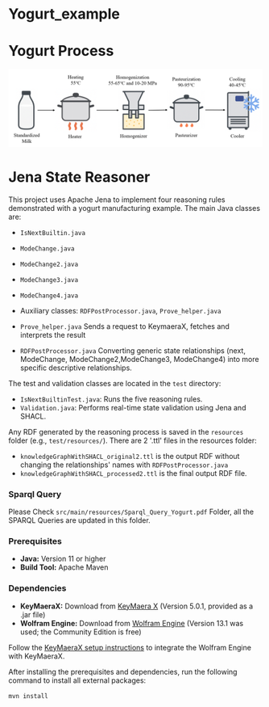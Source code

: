 # Yogurt_example

# Yogurt Process

![Yogurt produce example](./image/rdf-ddl3.png)


# Jena State Reasoner
This project uses Apache Jena to implement four reasoning rules demonstrated with a yogurt manufacturing example. The main Java classes are:

- `IsNextBuiltin.java`
- `ModeChange.java`
- `ModeChange2.java`
- `ModeChange3.java`
- `ModeChange4.java`

- Auxiliary classes: `RDFPostProcessor.java`, `Prove_helper.java`
- `Prove_helper.java` Sends a request to KeymaeraX, fetches and interprets the result
- `RDFPostProcessor.java` Converting generic state relationships (next, ModeChange, ModeChange2,ModeChange3, ModeChange4) into more specific descriptive relationships.

The test and validation classes are located in the `test` directory:
- `IsNextBuiltinTest.java`: Runs the five reasoning rules.
- `Validation.java`: Performs real-time state validation using Jena and SHACL.

Any RDF generated by the reasoning process is saved in the `resources` folder (e.g., `test/resources/`).
There are 2 '.ttl' files in the resources folder: 
- `knowledgeGraphWithSHACL_original2.ttl` is the output RDF without changing the relationships' names with `RDFPostProcessor.java`
- `knowledgeGraphWithSHACL_processed2.ttl` is the final output RDF file.

### Sparql Query
Please Check `src/main/resources/Sparql_Query_Yogurt.pdf` Folder, all the SPARQL Queries are updated in this folder.

### Prerequisites

- **Java:** Version 11 or higher
- **Build Tool:** Apache Maven

### Dependencies

- **KeyMaeraX:** Download from [KeyMaera X](https://keymaerax.org/) (Version 5.0.1, provided as a .jar file)
- **Wolfram Engine:** Download from [Wolfram Engine](https://www.wolfram.com/engine/) (Version 13.1 was used; the Community Edition is free)

Follow the [KeyMaeraX setup instructions](https://keymaerax.org/documentation.html#setup) to integrate the Wolfram Engine with KeyMaeraX.

After installing the prerequisites and dependencies, run the following command to install all external packages:

```bash
mvn install
